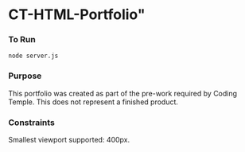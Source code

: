 # CT-HTML-Portfolio"

### To Run

`node server.js`

### Purpose

This portfolio was created as part of the pre-work required by Coding Temple. This does not represent a finished product.

### Constraints

Smallest viewport supported: 400px.

